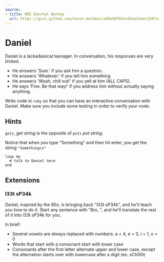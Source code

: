 ```yaml
---
source:
- title: WDI Danchat Warmup
  url: https://gist.github.com/kasun-maldeni/a09a90fb5e142ee5eeec15071e1850d3
---
```


# Daniel

Daniel is a lackadaisical teenager. In conversation, his responses are very
limited.

- He answers 'Sure.' if you ask him a question.
- He answers 'Whatever.' if you tell him something.
- He answers 'Woah, chill out!' if you yell at him (ALL CAPS).
- He says 'Fine. Be that way!' if you address him without actually saying
  anything.

Write code in `ruby` so that you can have an interactive conversation with
Daniel. Make sure you include some testing in order to verify your code.

## Hints

`gets`, _get string_ is the opposite of `puts` _put string_.

Notice that when you type "Something" and then hit enter, you get the string
`"Something\n"`

```
loop do
  # talk to Daniel here
end
```

## Extensions

### l33t sP34k

Daniel, inspired by the 90s, is bringing back "l33t sP34k", and he'll teach you
how to do it. Start any sentence with "Bro, ", and he'll translate the rest of
it into l33t sP34k for you.

In brief:

* Several vowels are always replaced with numbers: a = 4, e = 3, i = 1, o = 0
* Words that start with a consonant start with lower case
* Consonants after the first letter alternate upper and lower case, except the
  alternation starts over with lowercase after a digit (ex: sCh00l)
